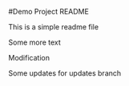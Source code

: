 #Demo Project README

This is a simple readme file

Some more text

Modification

Some updates for updates branch
